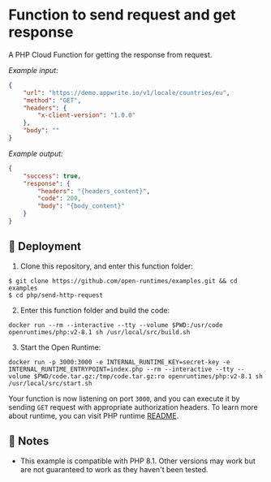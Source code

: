 # Function to send request and get response

A PHP Cloud Function for getting the response from request.

_Example input:_

```json
{
    "url": "https://demo.appwrite.io/v1/locale/countries/eu",
    "method": "GET",
    "headers": {
        "x-client-version": "1.0.0"
    },
    "body": ""
}
```

_Example output:_


```json
{
    "success": true,
    "response": {
        "headers": "{headers_content}",
        "code": 200,
        "body": "{body_content}"
    }
}
```

## 🚀 Deployment

1. Clone this repository, and enter this function folder:

```
$ git clone https://github.com/open-runtimes/examples.git && cd examples
$ cd php/send-http-request
```

2. Enter this function folder and build the code:
```
docker run --rm --interactive --tty --volume $PWD:/usr/code openruntimes/php:v2-8.1 sh /usr/local/src/build.sh
```

3. Start the Open Runtime:
```
docker run -p 3000:3000 -e INTERNAL_RUNTIME_KEY=secret-key -e INTERNAL_RUNTIME_ENTRYPOINT=index.php --rm --interactive --tty --volume $PWD/code.tar.gz:/tmp/code.tar.gz:ro openruntimes/php:v2-8.1 sh /usr/local/src/start.sh
```

Your function is now listening on port `3000`, and you can execute it by sending `GET` request with appropriate authorization headers. To learn more about runtime, you can visit PHP runtime [README](https://github.com/open-runtimes/open-runtimes/tree/main/runtimes/php-8.1).

## 📝 Notes
- This example is compatible with PHP 8.1. Other versions may work but are not guaranteed to work as they haven't been tested.